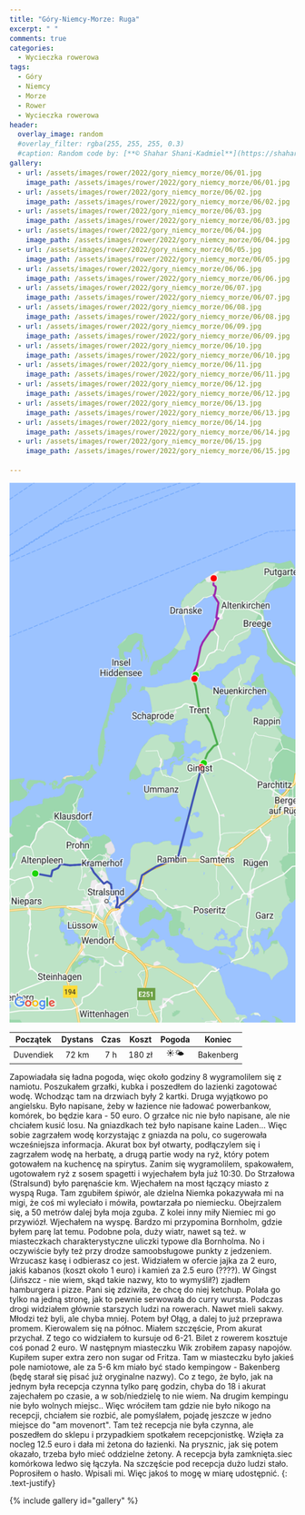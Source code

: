 ```yaml
---
title: "Góry-Niemcy-Morze: Ruga"
excerpt: " "
comments: true
categories:
  - Wycieczka rowerowa
tags:
  - Góry
  - Niemcy
  - Morze
  - Rower  
  - Wycieczka rowerowa
header:
  overlay_image: random
  #overlay_filter: rgba(255, 255, 255, 0.3)
  #caption: Random code by: [**© Shahar Shani-Kadmiel**](https://shaharkadmiel.github.io)"
gallery:
  - url: /assets/images/rower/2022/gory_niemcy_morze/06/01.jpg
    image_path: /assets/images/rower/2022/gory_niemcy_morze/06/01.jpg
  - url: /assets/images/rower/2022/gory_niemcy_morze/06/02.jpg
    image_path: /assets/images/rower/2022/gory_niemcy_morze/06/02.jpg
  - url: /assets/images/rower/2022/gory_niemcy_morze/06/03.jpg
    image_path: /assets/images/rower/2022/gory_niemcy_morze/06/03.jpg
  - url: /assets/images/rower/2022/gory_niemcy_morze/06/04.jpg
    image_path: /assets/images/rower/2022/gory_niemcy_morze/06/04.jpg
  - url: /assets/images/rower/2022/gory_niemcy_morze/06/05.jpg
    image_path: /assets/images/rower/2022/gory_niemcy_morze/06/05.jpg
  - url: /assets/images/rower/2022/gory_niemcy_morze/06/06.jpg
    image_path: /assets/images/rower/2022/gory_niemcy_morze/06/06.jpg
  - url: /assets/images/rower/2022/gory_niemcy_morze/06/07.jpg
    image_path: /assets/images/rower/2022/gory_niemcy_morze/06/07.jpg
  - url: /assets/images/rower/2022/gory_niemcy_morze/06/08.jpg
    image_path: /assets/images/rower/2022/gory_niemcy_morze/06/08.jpg
  - url: /assets/images/rower/2022/gory_niemcy_morze/06/09.jpg
    image_path: /assets/images/rower/2022/gory_niemcy_morze/06/09.jpg
  - url: /assets/images/rower/2022/gory_niemcy_morze/06/10.jpg
    image_path: /assets/images/rower/2022/gory_niemcy_morze/06/10.jpg
  - url: /assets/images/rower/2022/gory_niemcy_morze/06/11.jpg
    image_path: /assets/images/rower/2022/gory_niemcy_morze/06/11.jpg
  - url: /assets/images/rower/2022/gory_niemcy_morze/06/12.jpg
    image_path: /assets/images/rower/2022/gory_niemcy_morze/06/12.jpg
  - url: /assets/images/rower/2022/gory_niemcy_morze/06/13.jpg
    image_path: /assets/images/rower/2022/gory_niemcy_morze/06/13.jpg
  - url: /assets/images/rower/2022/gory_niemcy_morze/06/14.jpg
    image_path: /assets/images/rower/2022/gory_niemcy_morze/06/14.jpg
  - url: /assets/images/rower/2022/gory_niemcy_morze/06/15.jpg
    image_path: /assets/images/rower/2022/gory_niemcy_morze/06/15.jpg

---
```

![mapka](/assets/images/rower/2022/gory_niemcy_morze/06/mapka.png)

|Początek|Dystans|Czas|Koszt|Pogoda|Koniec|
|:---:|:---:|:---:|:---:|:---:|:---:|
|Duvendiek| 72 km| 7 h| 180 zł|☀️🌤️|Bakenberg|


Zapowiadała się ładna pogoda, więc około godziny 8 wygramolilem się z namiotu. Poszukałem grzałki, kubka i poszedłem do lazienki zagotować wodę. Wchodząc tam na drzwiach były 2 kartki. Druga wyjątkowo po angielsku. Było napisane, żeby w łazience nie ładować powerbankow, komórek, bo będzie kara - 50 euro. O grzałce nic nie było napisane, ale nie chciałem kusić losu. Na gniazdkach też było napisane kaine Laden... Więc sobie zagrzałem wodę korzystając z gniazda na polu, co sugerowała wcześniejsza informacja. Akurat box był otwarty, podłączylem się i zagrzałem wodę na herbatę, a drugą partie wody na ryż, który potem gotowałem na kuchencę na spirytus. Zanim się wygramolilem, spakowałem, ugotowałem ryż z sosem spagetti i wyjechałem była już 10:30. Do Strzałowa (Stralsund) było paręnaście km. Wjechałem na most łączący miasto z wyspą Ruga. Tam zgubiłem śpiwór, ale dzielna Niemka pokazywała mi na migi, że coś mi  wyleciało i mówiła, powtarzała po niemiecku. Obejrzalem się, a 50 metrów dalej była moja zguba. Z kolei inny miły Niemiec mi go przywiózł. Wjechałem na wyspę. Bardzo mi przypomina Bornholm, gdzie byłem parę lat temu. Podobne pola, duży wiatr, nawet są też. w miasteczkach charakterystyczne uliczki typowe dla Bornholma. No i oczywiście były też przy drodze samoobsługowe punkty z jedzeniem. Wrzucasz kasę i odbierasz co jest. Widziałem w ofercie jajka za 2 euro, jakiś kabanos (koszt około 1 euro) i kamień za 2.5 euro (????). W Gingst (Jińszcz - nie wiem, skąd takie nazwy, kto to wymyślił?) zjadłem hamburgera i pizze. Pani się zdziwiła, że chcę do niej ketchup. Polała go tylko na jedną stronę, jak to pewnie serwowała do curry wursta. Podczas drogi widziałem głównie starszych ludzi na rowerach. Nawet mieli sakwy. Młodzi też byli, ale chyba mniej. Potem był Ołąg, a dalej to już przeprawa promem. Kierowalem się na północ. Miałem szczęście, Prom akurat przychał. Z tego co widziałem to kursuje od 6-21. Bilet z rowerem kosztuje coś ponad 2 euro. W następnym miasteczku Wik zrobiłem zapasy napojów. Kupiłem super extra zero non sugar od Fritza. Tam w miasteczku było jakieś pole namiotowe, ale za 5-6 km miało być stado kempingow - Bakenberg (będę starał się pisać już oryginalne nazwy). Co z tego, że było, jak na jednym była recepcja czynna tylko parę godzin, chyba do 18 i akurat zajechałem po czasie, a w sob/niedzielę to nie wiem. Na drugim kempingu nie było wolnych miejsc.. Więc wróciłem tam gdzie nie było nikogo na recepcji, chciałem sie  rozbić, ale pomyślałem, pojadę jeszcze w jedno miejsce do "am movenort". Tam też recepcja nie była czynna, ale poszedłem do sklepu i przypadkiem spotkałem recepcjonistkę. Wzięła za nocleg 12.5 euro i dała mi żetona do łazienki. Na prysznic, jak się potem okazało, trzeba było mieć oddzielne żetony. A recepcja była zamknięta.siec komórkowa ledwo się łączyła. Na szczęście pod recepcja dużo ludzi stało. Poprosiłem o hasło. Wpisali mi. Więc jakoś to mogę w miarę udostępnić. 
{: .text-justify}

{% include gallery id="gallery" %}
